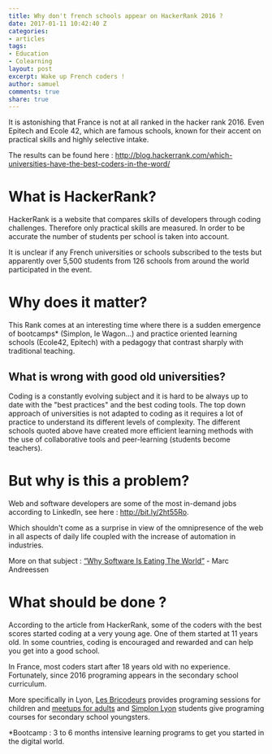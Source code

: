 ```yaml
---
title: Why don't french schools appear on HackerRank 2016 ?
date: 2017-01-11 10:42:40 Z
categories:
- articles
tags:
- Education
- Colearning
layout: post
excerpt: Wake up French coders !
author: samuel
comments: true
share: true
---
```


It is astonishing that France is not at all ranked in the hacker rank 2016. Even Epitech and Ecole 42, which are famous schools, known for their accent on practical skills and highly selective intake.

The results can be found here : 
<a href="http://blog.hackerrank.com/which-universities-have-the-best-coders-in-the-word/">http://blog.hackerrank.com/which-universities-have-the-best-coders-in-the-word/</a>


# What is HackerRank?

HackerRank is a website that compares skills of developers through coding challenges. Therefore only practical skills are measured. In order to be accurate the number of students per school is taken into account.

It is unclear if any French universities or schools subscribed to the tests but apparently over 5,500 students from 126 schools from around the world participated in the event.


# Why does it matter? 

This Rank comes at an interesting time where there is a sudden emergence of bootcamps\* (Simplon, le Wagon...) and practice oriented learning schools (Ecole42, Epitech) with a pedagogy that contrast sharply with traditional teaching.


## What is wrong with good old universities?

Coding is a constantly evolving subject and it is hard to be always up to date with the "best practices" and the best coding tools. The top down approach of universities is not adapted to coding as it requires a lot of practice to understand its different levels of complexity.
The different schools quoted above have created more efficient learning methods with the use of collaborative tools and peer-learning (students become teachers).


# But why is this a problem?

Web and software developers are some of the most in-demand jobs according to LinkedIn, see here :
<a href="http://bit.ly/2ht55Ro">http://bit.ly/2ht55Ro</a>.

Which shouldn't come as a surprise in view of the omnipresence of the web in all aspects of daily life coupled with the increase of automation in industries. 

More on that subject : 
<a href="http://www.wsj.com/articles/SB10001424053111903480904576512250915629460">“Why Software Is Eating The World”</a> - Marc Andreessen


# What should be done ?

According to the article from HackerRank, some of the coders with the best scores started coding at a very young age. One of them started at 11 years old. In some countries, coding is encouraged and rewarded and can help you get into a good school.

In France, most coders start after 18 years old with no experience. Fortunately, since 2016 programing appears in the secondary school curriculum.

More specifically in Lyon, <a href=" http://lesbricodeurs.fr/AteliersdAda/">Les Bricodeurs</a> provides programing sessions for children and <a href=" https://www.meetup.com/fr-FR/Lyon-Beginners-Apprendre-a-coder-ensemble/coding">meetups for adults</a> and <a href="http://lyon.simplon.co/">Simplon Lyon</a> students give programing courses for secondary school youngsters.



\*Bootcamp : 3 to 6 months intensive learning programs to get you started in the digital world. 

